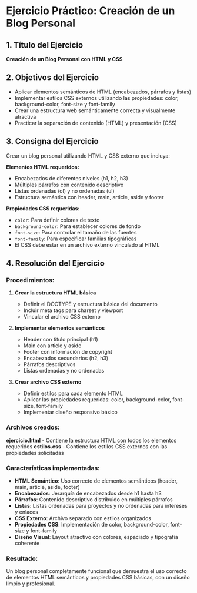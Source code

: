# Ejercicio Práctico: Creación de un Blog Personal

## 1. Título del Ejercicio
**Creación de un Blog Personal con HTML y CSS**

## 2. Objetivos del Ejercicio
- Aplicar elementos semánticos de HTML (encabezados, párrafos y listas)
- Implementar estilos CSS externos utilizando las propiedades: color, background-color, font-size y font-family
- Crear una estructura web semánticamente correcta y visualmente atractiva
- Practicar la separación de contenido (HTML) y presentación (CSS)

## 3. Consigna del Ejercicio
Crear un blog personal utilizando HTML y CSS externo que incluya:

**Elementos HTML requeridos:**
- Encabezados de diferentes niveles (h1, h2, h3)
- Múltiples párrafos con contenido descriptivo
- Listas ordenadas (ol) y no ordenadas (ul)
- Estructura semántica con header, main, article, aside y footer

**Propiedades CSS requeridas:**
- `color`: Para definir colores de texto
- `background-color`: Para establecer colores de fondo
- `font-size`: Para controlar el tamaño de las fuentes
- `font-family`: Para especificar familias tipográficas
- El CSS debe estar en un archivo externo vinculado al HTML

## 4. Resolución del Ejercicio

### Procedimientos:

1. **Crear la estructura HTML básica**
   - Definir el DOCTYPE y estructura básica del documento
   - Incluir meta tags para charset y viewport
   - Vincular el archivo CSS externo

2. **Implementar elementos semánticos**
   - Header con título principal (h1)
   - Main con article y aside
   - Footer con información de copyright
   - Encabezados secundarios (h2, h3)
   - Párrafos descriptivos
   - Listas ordenadas y no ordenadas

3. **Crear archivo CSS externo**
   - Definir estilos para cada elemento HTML
   - Aplicar las propiedades requeridas: color, background-color, font-size, font-family
   - Implementar diseño responsivo básico

### Archivos creados:

**ejercicio.html** - Contiene la estructura HTML con todos los elementos requeridos
**estilos.css** - Contiene los estilos CSS externos con las propiedades solicitadas

### Características implementadas:

- **HTML Semántico**: Uso correcto de elementos semánticos (header, main, article, aside, footer)
- **Encabezados**: Jerarquía de encabezados desde h1 hasta h3
- **Párrafos**: Contenido descriptivo distribuido en múltiples párrafos
- **Listas**: Listas ordenadas para proyectos y no ordenadas para intereses y enlaces
- **CSS Externo**: Archivo separado con estilos organizados
- **Propiedades CSS**: Implementación de color, background-color, font-size y font-family
- **Diseño Visual**: Layout atractivo con colores, espaciado y tipografía coherente

### Resultado:
Un blog personal completamente funcional que demuestra el uso correcto de elementos HTML semánticos y propiedades CSS básicas, con un diseño limpio y profesional.
